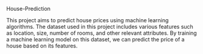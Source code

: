 House-Prediction  

This project aims to predict house prices using machine learning algorithms. The dataset used in this project includes various features such as location, size, number of rooms, and other relevant attributes. By training a machine learning model on this dataset, we can predict the price of a house based on its features.
 
  
